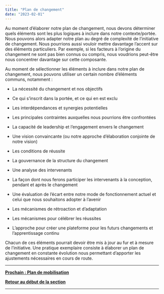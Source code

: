 ```yaml
---
title: "Plan de changement"
date: "2023-02-01"
---
```


Au moment d’élaborer notre plan de changement, nous devons déterminer quels éléments sont les plus logiques à inclure dans notre contexte/portée. Nous pouvons alors adapter notre plan au degré de complexité de l’initiative de changement. Nous pourrions aussi vouloir mettre davantage l’accent sur des éléments particuliers. Par exemple, si les facteurs à l’origine du changement ne sont pas bien connus ou compris, nous voudrions peut-être nous concentrer davantage sur cette composante.

Au moment de sélectionner les éléments à inclure dans notre plan de changement, nous pouvons utiliser un certain nombre d’éléments communs, notamment :

- La nécessité du changement et nos objectifs

- Ce qui s’inscrit dans la portée, et ce qui en est exclu

- Les interdépendances et synergies potentielles

- Les principales contraintes auxquelles nous pourrions être confrontées

- La capacité de leadership et l’engagement envers le changement

- Une vision convaincante (ou notre approche d’élaboration conjointe de notre vision)

- Les conditions de réussite

- La gouvernance de la structure du changement

- Une analyse des intervenants

- La façon dont nous ferons participer les intervenants à la conception, pendant et après le changement

- Une évaluation de l’écart entre notre mode de fonctionnement actuel et celui que nous souhaitons adopter à l’avenir

- Les mécanismes de rétroaction et d’adaptation

- Les mécanismes pour célébrer les réussites

- L’approche pour créer une plateforme pour les futurs changements et l’apprentissage continu

Chacun de ces éléments pourrait devoir être mis à jour au fur et à mesure de l’initiative. Une pratique exemplaire consiste à élaborer un plan de changement en constante évolution nous permettant d’apporter les ajustements nécessaires en cours de route.

* * *

[****Prochain **: Plan de mobilisation******](/plan-de-mobilisation/)

[**Retour au début de la section**](/elaborer-nos-plans/)

* * *
